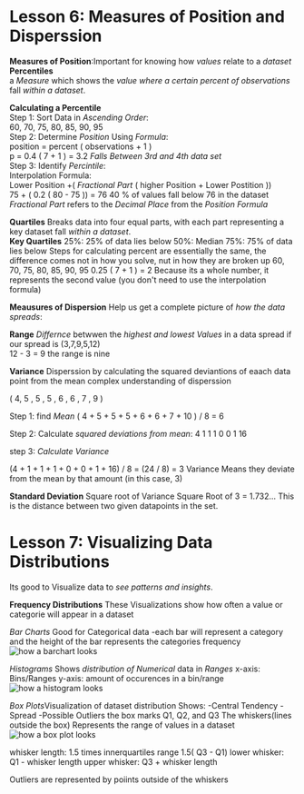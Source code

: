 # Lesson 6: Measures of Position and Disperssion

**Measures of Position**:Important for knowing how *values* relate to a *dataset*
**Percentiles**                                                                  
a *Measure* which shows the *value where a certain percent of observations* fall *within a dataset*.                                                           

**Calculating a Percentile**                                                        
Step 1: Sort Data in *Ascending Order*:                                             
                                         60, 70, 75, 80, 85, 90, 95                 
Step 2: Determine *Position* Using *Formula*:                                       
                                position = percent ( observations + 1 )             
                                    p = 0.4 ( 7 + 1 )  =  3.2
                                    *Falls Between 3rd and 4th data set*                    
Step 3: Identify *Percintile*:                                                              
                                Interpolation Formula:                                       
    Lower Position +( *Fractional Part* ( higher Position + Lower Postition ))              
                                75 + ( 0.2 ( 80 - 75 )) = 76
                              40 % of values fall below 76 in the dataset 
*Fractional Part* refers to the *Decimal Place* from the *Position Formula*                                                                      

**Quartiles**
Breaks data into four equal parts, with each part representing a key dataset
fall *within a dataset*.                                                           
 **Key Quartiles**
25%: 25% of data lies below
50%: Median
75%: 75% of data lies below
Steps for calculating percent are essentially the same, the difference comes not in how you solve, nut in how they are broken up
                                        60, 70, 75, 80, 85, 90, 95
                                        0.25 ( 7 + 1 ) = 2
                                        Because its a whole number, it represents the second value (you don't need to use the interpolation formula) 


**Meausures of Dispersion**
Help us get a complete picture of *how the data spreads*:

**Range**
*Differnce* betwwen the *highest and lowest Values* in a data spread
if our spread is (3,7,9,5,12)  
12 - 3 = 9
the range is nine

**Variance**
Disperssion by calculating the squared deviantions of eaach data point from the mean
complex understanding of disperssion

( 4, 5 , 5 , 5 , 6 , 6 , 7 , 9 )

Step 1: find *Mean*
( 4 + 5 + 5 + 5 + 6 + 6 + 7 + 10 ) / 8 = 6

Step 2: Calculate *squared deviations from mean*:
4
1
1
1
0
0
1
16

step 3: *Calculate Variance*

(4 + 1 + 1 + 1 + 0 + 0 + 1 + 16) / 8 = (24 / 8) = 3
Variance Means they  deviate from the mean by that amount (in this case, 3)

**Standard Deviation**
Square root of Variance
Square Root of 3 = 1.732...
This is the distance between two given datapoints in the set.


# Lesson 7: Visualizing Data Distributions

Its good to Visualize data to *see patterns and insights*.

**Frequency Distributions**
These Visualizations show how often a value or categorie will appear in a dataset

*Bar Charts*
Good for Categorical data
-each bar will represent a category and the height of the bar represents the categories frequency
![how a barchart looks](https://cdn.disco.co/media/Untitled_68ba4057-24e2-4a72-a616-1efdd4426db5.jpeg)


*Histograms*
Shows *distribution of Numerical* data in *Ranges*
x-axis: Bins/Ranges
y-axis: amount of occurences in a bin/range
![how a histogram looks](https://cdn.disco.co/media/Untitled_28cc7970-085a-4d9a-b709-bf9540e845cd.jpeg)

*Box Plots*Visualization of dataset distribution
Shows: -Central Tendency
       -Spread
       -Possible Outliers
the box marks Q1, Q2, and Q3
The whiskers(lines outside the box) Represents the range of values in a dataset 
![how a box plot looks](https://media.labxchange.org/xblocks/lb-LabXchange-d8863c77-html-1/211626365402575-b88c4d0fdacd5abb4c3dc2de3bc004bb.png)

whisker length: 1.5 times innerquartiles range
1.5( Q3 - Q1)
lower whisker: Q1 - whisker length 
upper whisker: Q3 + whisker length

Outliers are represented by poiints outside of the whiskers 